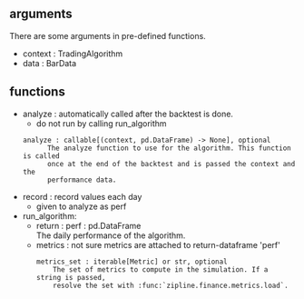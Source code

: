 ## arguments
There are some arguments in pre-defined functions.
* context : TradingAlgorithm
* data : BarData

## functions
* analyze : automatically called after the backtest is done.
  * do not run by calling run_algorithm
  ```
  analyze : callable[(context, pd.DataFrame) -> None], optional
        The analyze function to use for the algorithm. This function is called
        once at the end of the backtest and is passed the context and the
        performance data.
  
  ```
* record : record values each day
  * given to analyze as perf 
* run_algorithm:
  * return : perf : pd.DataFrame  
             The daily performance of the algorithm.  
  * metrics : not sure metrics are attached to return-dataframe 'perf'
    ```
    metrics_set : iterable[Metric] or str, optional
        The set of metrics to compute in the simulation. If a string is passed,
        resolve the set with :func:`zipline.finance.metrics.load`.
    
    ```
